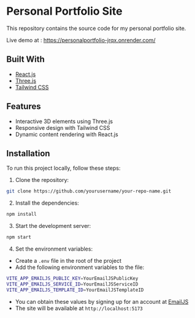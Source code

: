 # Personal Portfolio Site

This repository contains the source code for my personal portfolio site.

Live demo at : https://personalportfolio-jrqx.onrender.com/

## Built With

- [React.js](https://reactjs.org/)
- [Three.js](https://threejs.org/)
- [Tailwind CSS](https://tailwindcss.com/)

## Features

- Interactive 3D elements using Three.js
- Responsive design with Tailwind CSS
- Dynamic content rendering with React.js

## Installation

To run this project locally, follow these steps:

1. Clone the repository:

```bash
git clone https://github.com/yourusername/your-repo-name.git
```

2. Install the dependencies:

```bash
npm install
```

3. Start the development server:

```bash
npm start
```

4. Set the environment variables:

- Create a `.env` file in the root of the project
- Add the following environment variables to the file:

```bash
VITE_APP_EMAILJS_PUBLIC_KEY=YourEmailJSPublicKey
VITE_APP_EMAILJS_SERVICE_ID=YourEmailJSServiceID
VITE_APP_EMAILJS_TEMPLATE_ID=YourEmailJSTemplateID
```

- You can obtain these values by signing up for an account at [EmailJS](https://www.emailjs.com/)
- The site will be available at `http://localhost:5173`
